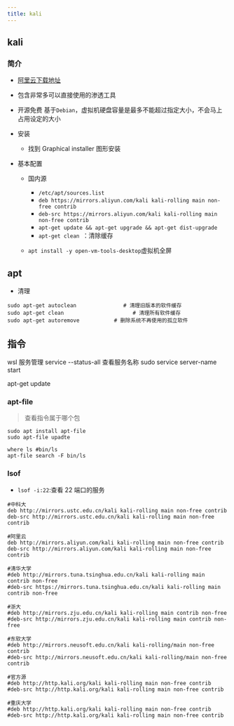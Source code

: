 ```yaml
---
title: kali
---
```


## kali

### 简介

-   [阿里云下载地址](https://mirrors.aliyun.com/kali-images/kali-2021.2/)
-   包含非常多可以直接使用的渗透工具
-   开源免费 基于`Debian`，虚拟机硬盘容量是最多不能超过指定大小，不会马上占用设定的大小
-   安装
    -   找到 Graphical installer 图形安装
-   基本配置

    -   国内源 

        -   `/etc/apt/sources.list`
        -   `deb https://mirrors.aliyun.com/kali kali-rolling main non-free contrib`
        -   `deb-src https://mirrors.aliyun.com/kali kali-rolling main non-free contrib`
        -   `apt-get update && apt-get upgrade && apt-get dist-upgrade `
        -   `apt-get clean `：清除缓存

    -   `apt install -y open-vm-tools-desktop`虚拟机全屏

## apt

-   清理

```shell
sudo apt-get autoclean               # 清理旧版本的软件缓存
sudo apt-get clean                      # 清理所有软件缓存
sudo apt-get autoremove           # 删除系统不再使用的孤立软件
```

## 指令
wsl 服务管理
service --status-all  查看服务名称
sudo service server-name start


apt-get update

### apt-file
> 查看指令属于哪个包
```shell
sudo apt install apt-file
sudo apt-file upadte

where ls #bin/ls
apt-file search -F bin/ls
```
### lsof

-   `lsof -i:22`:查看 22 端口的服务

```shell
#中科大
deb http://mirrors.ustc.edu.cn/kali kali-rolling main non-free contrib
deb-src http://mirrors.ustc.edu.cn/kali kali-rolling main non-free contrib

#阿里云
deb http://mirrors.aliyun.com/kali kali-rolling main non-free contrib
deb-src http://mirrors.aliyun.com/kali kali-rolling main non-free contrib

#清华大学
#deb http://mirrors.tuna.tsinghua.edu.cn/kali kali-rolling main contrib non-free
#deb-src https://mirrors.tuna.tsinghua.edu.cn/kali kali-rolling main contrib non-free

#浙大
#deb http://mirrors.zju.edu.cn/kali kali-rolling main contrib non-free
#deb-src http://mirrors.zju.edu.cn/kali kali-rolling main contrib non-free

#东软大学
#deb http://mirrors.neusoft.edu.cn/kali kali-rolling/main non-free contrib
#deb-src http://mirrors.neusoft.edu.cn/kali kali-rolling/main non-free contrib

#官方源
#deb http://http.kali.org/kali kali-rolling main non-free contrib
#deb-src http://http.kali.org/kali kali-rolling main non-free contrib

#重庆大学
#deb http://http.kali.org/kali kali-rolling main non-free contrib
#deb-src http://http.kali.org/kali kali-rolling main non-free contrib
```
